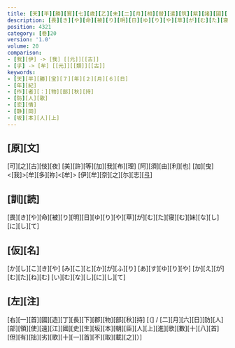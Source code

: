 ```yaml
---
title: [天][平][勝][寳][七][歳][乙][未][二][月][相][替][遣][筑][紫][諸][國][防][人][等][歌]
description: [畏][き][や][命][被][り][明][日][ゆ][り][や][草][が][む][た][寝][む][妹][な][し][に][し][て]
position: 4321
category: [巻]20
version: '1.0'
volume: 20
comparison:
- [我][伊] -> [我] [[元]][[古]]
- [乎] -> [牟] [[元]][[類]][[古]]
keywords:
- [天][平][勝][宝][７][年][２][月][６][日]
- [年][紀]
- [作][者][：][物][部][秋][持]
- [防][人][歌]
- [恋][情]
- [静][岡]
- [坂][本][人][上]
---
```


## [原][文]

[可][之][古][伎][夜] [美][許][等][加][我][布][理] [阿][須][由][利][也] [加][曳]<[我]>[牟][多][祢]<[牟]> [伊][牟][奈][之][尓][志][弖]

## [訓][読]

[畏][き][や][命][被][り][明][日][ゆ][り][や][草][が][む][た][寝][む][妹][な][し][に][し][て]

## [仮][名]

[か][し][こ][き][や] [み][こ][と][か][が][ふ][り] [あ][す][ゆ][り][や] [か][え][が][む][た][ね][む] [い][む][な][し][に][し][て]

## [左][注]

[右][一][首][國][造][丁][長][下][郡][物][部][秋][持] [（] / [二][月][六][日][防][人][部][領][使][遠][江][國][史][生][坂][本][朝][臣][人][上][進][歌][數][十][八][首] [但][有][拙][劣][歌][十][一][首][不][取][載][之][）]
